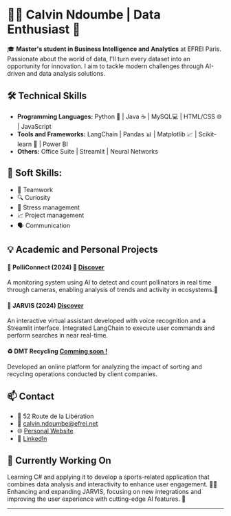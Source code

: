 # 👨‍💻 Calvin Ndoumbe | Data Enthusiast 🚀

🎓 **Master's student in Business Intelligence and Analytics** at EFREI Paris. Passionate about the world of data, I'll turn every dataset into an opportunity for innovation. I aim to tackle modern challenges through AI-driven and data analysis solutions.

## 🛠️ **Technical Skills**

- **Programming Languages:** Python 🐍 | Java ☕ | MySQL💻 | HTML/CSS 🌐 | JavaScript
- **Tools and Frameworks:** LangChain | Pandas 📊 | Matplotlib 📈 | Scikit-learn 🤖 | Power BI
- **Others:** Office Suite | Streamlit | Neural Networks

## 🌟 **Soft Skills:**
- 🤝 Teamwork
- 🔍 Curiosity
- 🧘 Stress management
- 📈 Project management
- 🗣️ Communication

## 💡 **Academic and Personal Projects**

#### 🐝 **PolliConnect** (2024) 🔗 [Discover](https://calvinndmb.eu/polliconnect)   
A monitoring system using AI to detect and count pollinators in real time through cameras, enabling analysis of trends and activity in ecosystems.🌱  

#### 🤖 **JARVIS** (2024)  [Discover](https://calvinndmb.eu/jarvis)   
An interactive virtual assistant developed with voice recognition and a Streamlit interface. Integrated LangChain to execute user commands and perform searches in near real-time.   

#### ♻️ **DMT Recycling**  [Comming soon !]()
Developed an online platform for analyzing the impact of sorting and recycling operations conducted by client companies.  

## 📫 **Contact**

- 📍 52 Route de la Libération  
- 📧 [calvin.ndoumbe@efrei.net](mailto:calvin.ndoumbe@efrei.net)  
- 🌐 [Personal Website](https://calvinndmb.eu/)  
- 🔗 [LinkedIn](https://www.linkedin.com/in/c-ndm)  

## **🚀 Currently Working On** ##
Learning C# and applying it to develop a sports-related application that combines data analysis and interactivity to enhance user engagement. 🏋️‍♂️
Enhancing and expanding JARVIS, focusing on new integrations and improving the user experience with cutting-edge AI features. 🤖

---
